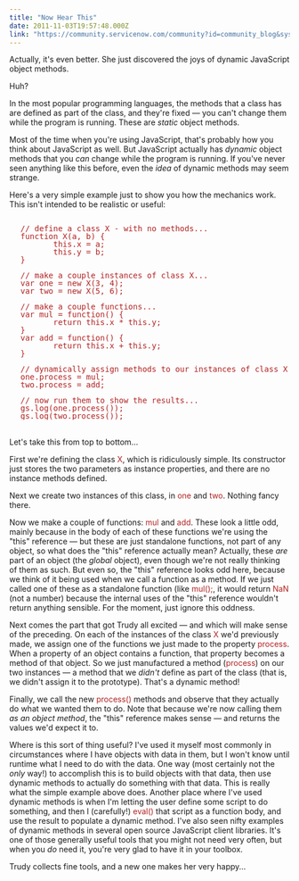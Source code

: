 ```yaml
---
title: "Now Hear This"
date: 2011-11-03T19:57:48.000Z
link: "https://community.servicenow.com/community?id=community_blog&sys_id=97ad66a9dbd0dbc01dcaf3231f961980"
---
```

<p>Actually, it's even better. She just discovered the joys of dynamic JavaScript object methods.</p><p></p><p>Huh?</p><p></p><p>In the most popular programming languages, the methods that a class has are defined as part of the class, and they're fixed — you can't change them while the program is running. These are <em>static</em> object methods.</p><p></p><p>Most of the time when you're using JavaScript, that's probably how you think about JavaScript as well. But JavaScript actually has <em>dynamic</em> object methods that you <em>can</em> change while the program is running. If you've never seen anything like this before, even the <em>idea</em> of dynamic methods may seem strange.</p><p></p><p>Here's a very simple example just to show you how the mechanics work. This isn't intended to be realistic or useful:</p><pre style="margin-left: 20px; line-height: 1; color: firebrick;"><br/>// define a class X - with no methods...<br/>function X(a, b) {<br/>       this.x = a;<br/>       this.y = b;<br/>}<br/><br/>// make a couple instances of class X...<br/>var one = new X(3, 4);<br/>var two = new X(5, 6);<br/><br/>// make a couple functions...<br/>var mul = function() {<br/>       return this.x * this.y;<br/>}<br/>var add = function() {<br/>       return this.x + this.y;<br/>}<br/><br/>// dynamically assign methods to our instances of class X!<br/>one.process = mul;<br/>two.process = add;<br/><br/>// now run them to show the results...<br/>gs.log(one.process());<br/>gs.log(two.process());</pre><p><br/>Let's take this from top to bottom...</p><p></p><p>First we're defining the class <span style="font-family=courier;color: FireBrick;">X</span>, which is ridiculously simple. Its constructor just stores the two parameters as instance properties, and there are no instance methods defined.</p><p></p><p>Next we create two instances of this class, in <span style="font-family=courier;color: FireBrick;">one</span> and <span style="font-family=courier;color: FireBrick;">two</span>. Nothing fancy there.</p><p></p><p>Now we make a couple of functions: <span style="font-family=courier;color: FireBrick;">mul</span> and <span style="font-family=courier;color: FireBrick;">add</span>. These look a little odd, mainly because in the body of each of these functions we're using the "this" reference — but these are just standalone functions, not part of any object, so what does the "this" reference actually mean? Actually, these <em>are</em> part of an object (the <em>global</em> object), even though we're not really thinking of them as such. But even so, the "this" reference looks odd here, because we think of it being used when we call a function as a method. If we just called one of these as a standalone function (like <span style="font-family=courier;color: FireBrick;">mul();</span>, it would return <span style="font-family=courier;color: FireBrick;">NaN</span> (not a number) because the internal uses of the "this" reference wouldn't return anything sensible. For the moment, just ignore this oddness.</p><p></p><p>Next comes the part that got Trudy all excited — and which will make sense of the preceding. On each of the instances of the class <span style="font-family=courier;color: FireBrick;">X</span> we'd previously made, we assign one of the functions we just made to the property <span style="font-family=courier;color: FireBrick;">process</span>. When a property of an object contains a function, that property becomes a method of that object. So we just manufactured a method (<span style="font-family=courier;color: FireBrick;">process</span>) on our two instances — a method that we <em>didn't</em> define as part of the class (that is, we didn't assign it to the prototype). That's a dynamic method!</p><p></p><p>Finally, we call the new <span style="font-family=courier;color: FireBrick;">process()</span> methods and observe that they actually do what we wanted them to do. Note that because we're now calling them <em>as an object method</em>, the "this" reference makes sense — and returns the values we'd expect it to.</p><p></p><p>Where is this sort of thing useful? I've used it myself most commonly in circumstances where I have objects with data in them, but I won't know until runtime what I need to do with the data. One way (most certainly not the <em>only</em> way!) to accomplish this is to build objects with that data, then use dynamic methods to actually do something with that data. This is really what the simple example above does. Another place where I've used dynamic methods is when I'm letting the user define some script to do something, and then I (carefully!) <span style="font-family=courier;color: FireBrick;">eval()</span> that script as a function body, and use the result to populate a dynamic method. I've also seen nifty examples of dynamic methods in several open source JavaScript client libraries. It's one of those generally useful tools that you might not need very often, but when you <em>do</em> need it, you're very glad to have it in your toolbox.</p><p></p><p>Trudy collects fine tools, and a new one makes her very happy...</p>